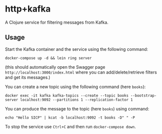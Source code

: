 # http+kafka

A Clojure service for filtering messages from Kafka.

## Usage

Start the Kafka container and the service using the following command:

`docker-compose up -d && lein ring server`

(this should automatically open the Swagger page `http://localhost:3000/index.html` where you can add/delete/retrieve filters and get its messages.)

You can create a new topic using the following command (here `books`):

`docker exec -it kafka kafka-topics --create --topic books --bootstrap-server localhost:9092 --partitions 1 --replication-factor 1`

You can produce the message to the topic (here `books`) using command:

`echo "Hello SICP" | kcat -b localhost:9092 -t books -D" " -P`

To stop the service use `Ctrl+C` and then run `docker-compose down`.
